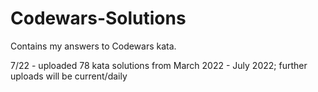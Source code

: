 # Codewars-Solutions
Contains my answers to Codewars kata.

7/22 - uploaded 78 kata solutions from March 2022 - July 2022; further uploads will be current/daily
